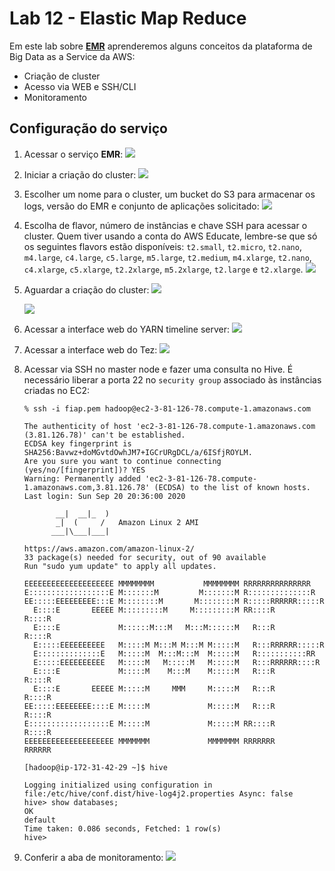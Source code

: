 # Lab 12 - Elastic Map Reduce

Em este lab sobre [**EMR**](https://aws.amazon.com/pt/emr) aprenderemos alguns conceitos da plataforma de Big Data as a Service da AWS:
 - Criação de cluster
 - Acesso via WEB e SSH/CLI
 - Monitoramento

## Configuração do serviço
 
1. Acessar o serviço **EMR**:
   ![](https://raw.githubusercontent.com/josecastillolema/fiap/master/shift/multicloud/img/emr0.png)
   
2. Iniciar a criação do cluster:
   ![](https://raw.githubusercontent.com/josecastillolema/fiap/master/shift/multicloud/img/emr1.png)
   
3. Escolher um nome para o cluster, um bucket do S3 para armacenar os logs, versão do EMR e conjunto de aplicações solicitado:
   ![](https://raw.githubusercontent.com/josecastillolema/fiap/master/shift/multicloud/img/emr2.png)

4. Escolha de flavor, número de instâncias e chave SSH para acessar o cluster. Quem tiver usando a conta do AWS Educate, lembre-se que só os seguintes flavors estão disponíveis: `t2.small`, `t2.micro`, `t2.nano`, `m4.large`, `c4.large`, `c5.large`, `m5.large`, `t2.medium`, `m4.xlarge`, `t2.nano`, `c4.xlarge`, `c5.xlarge`, `t2.2xlarge`, `m5.2xlarge`, `t2.large` e `t2.xlarge`.
   ![](https://raw.githubusercontent.com/josecastillolema/fiap/master/shift/multicloud/img/emr3.png)

5. Aguardar a criação do cluster:
   ![](https://raw.githubusercontent.com/josecastillolema/fiap/master/shift/multicloud/img/emr4.png)

   ![](https://raw.githubusercontent.com/josecastillolema/fiap/master/shift/multicloud/img/emr5.png)
   
6. Acessar a interface web do YARN timeline server:
   ![](https://raw.githubusercontent.com/josecastillolema/fiap/master/shift/multicloud/img/emr6.png)

7. Acessar a interface web do Tez:
   ![](https://raw.githubusercontent.com/josecastillolema/fiap/master/shift/multicloud/img/emr7.png)
   
8. Acessar via SSH no master node e fazer uma consulta no Hive. É necessário liberar a porta 22 no `security group` associado às instâncias criadas no EC2:
    ```
    % ssh -i fiap.pem hadoop@ec2-3-81-126-78.compute-1.amazonaws.com

    The authenticity of host 'ec2-3-81-126-78.compute-1.amazonaws.com (3.81.126.78)' can't be established.
    ECDSA key fingerprint is SHA256:Bavwz+doMGvtdOwhJM7+IGCrURgDCL/a/6ISfjROYLM.
    Are you sure you want to continue connecting (yes/no/[fingerprint])? YES
    Warning: Permanently added 'ec2-3-81-126-78.compute-1.amazonaws.com,3.81.126.78' (ECDSA) to the list of known hosts.
    Last login: Sun Sep 20 20:36:00 2020

           __|  __|_  )
           _|  (     /   Amazon Linux 2 AMI
          ___|\___|___|

    https://aws.amazon.com/amazon-linux-2/
    33 package(s) needed for security, out of 90 available
    Run "sudo yum update" to apply all updates.

    EEEEEEEEEEEEEEEEEEEE MMMMMMMM           MMMMMMMM RRRRRRRRRRRRRRR    
    E::::::::::::::::::E M:::::::M         M:::::::M R::::::::::::::R   
    EE:::::EEEEEEEEE:::E M::::::::M       M::::::::M R:::::RRRRRR:::::R 
      E::::E       EEEEE M:::::::::M     M:::::::::M RR::::R      R::::R
      E::::E             M::::::M:::M   M:::M::::::M   R:::R      R::::R
      E:::::EEEEEEEEEE   M:::::M M:::M M:::M M:::::M   R:::RRRRRR:::::R 
      E::::::::::::::E   M:::::M  M:::M:::M  M:::::M   R:::::::::::RR   
      E:::::EEEEEEEEEE   M:::::M   M:::::M   M:::::M   R:::RRRRRR::::R  
      E::::E             M:::::M    M:::M    M:::::M   R:::R      R::::R
      E::::E       EEEEE M:::::M     MMM     M:::::M   R:::R      R::::R
    EE:::::EEEEEEEE::::E M:::::M             M:::::M   R:::R      R::::R
    E::::::::::::::::::E M:::::M             M:::::M RR::::R      R::::R
    EEEEEEEEEEEEEEEEEEEE MMMMMMM             MMMMMMM RRRRRRR      RRRRRR

    [hadoop@ip-172-31-42-29 ~]$ hive

    Logging initialized using configuration in file:/etc/hive/conf.dist/hive-log4j2.properties Async: false
    hive> show databases;
    OK
    default
    Time taken: 0.086 seconds, Fetched: 1 row(s)
    hive> 

    ```
    
 9. Conferir a aba de monitoramento:
   ![](https://raw.githubusercontent.com/josecastillolema/fiap/master/shift/multicloud/img/emr8.png)
